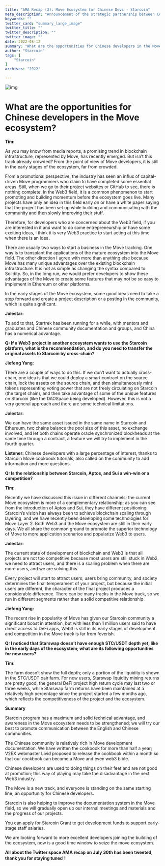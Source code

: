 ```yaml
---
title: "AMA Recap (3): Move Ecosystem for Chinese Devs - Starcoin"
meta_description: "Announcement of the strategic partnership between ComingChat and Starcoin to drive Move blockchain innovation."
keywords: ""
twitter_card: "summary_large_image"
twitter_title: ""
twitter_description: ""
twitter_image: ""
date: 2022-08-12
summary: "What are the opportunities for Chinese developers in the Move ecosystem? Tim: As you may know from media reports, a promising trend in blockch..."
author: "Starcoin"
tags: [
    "Starcoin"
]
archives: "2022"

---
```


![img](/images/hackathon/amar3.png)

# What are the opportunities for Chinese developers in the Move ecosystem?

**Tim:**

As you may know from media reports, a promising trend in blockchain infrastructure, represented by Move, has recently emerged. But isn’t this track already crowded? From the point of view of Move developers, it is still in the early stages of the ecosystem, far from crowded.

From a promotional perspective, the industry has seen an influx of capital-driven Move programmers who claim to have completed some essential areas. Still, when we go to their project websites or GitHub to see, there is nothing complete. In the Web3 field, it is a common phenomenon to start promoting and building momentum before the ecosystem goes live. Many projects have only an idea in this field early on or have a white paper saying that the project has been set up while building and communicating with the community and then slowly improving their stuff.

Therefore, for developers who are concerned about the Web3 field, if you are interested in it and want to do some entrepreneurship or have some exciting ideas, I think it is very Web3 practice to start acting at this time when there is an idea.

There are usually two ways to start a business in the Move tracking. One way is to transplant the applications of the mature ecosystem into the Move field. The other direction I agree with more than anything else because Move has many unique advantages over the existing blockchain infrastructure. It is not as simple as changing the syntax compared to Solidity. So, in the long run, we would prefer developers to show these advantages of the Move to create some features that may not be so easy to implement in Ethereum or other platforms.

In the early stages of the Move ecosystem, some good ideas need to take a step forward and create a project description or a posting in the community, which is quite significant.

**Jolestar:**

To add to that, Startrek has been running for a while, with mentors and graduates and Chinese community documentation and groups, and China has a numerical advantage.

**Q: If a Web3 project in another ecosystem wants to use the Starcoin platform, what is the recommendation, and do you need to transfer the original assets to Starcoin by cross-chain?**

**Jiefeng Yang:**

There are a couple of ways to do this. If we don’t want to actually cross-chain, one idea is that we could deploy a smart contract on the source chain, lock the assets on the source chain, and then simultaneously mint tokens representing voting power that are not freely circulating on Starcoin (the target chain), and then take advantage of some of the unique features on Starcoin (like the DAOSpace being developed). However, this is not a very general approach and there are some technical limitations.

**Jolestar:**

We can have the same asset issued in the same name in Starcoin and Ethereum, two chains balance the pool size of this asset, no exchange involved, and let both chains operate oracle synchronized blockheads at the same time through a contract, a feature we will try to implement in the fourth quarter.

**Listener:** Chinese developers with a large percentage of interest, thanks to Starcoin Move cookbook tutorials, also called on the community to add information and more questions.

**Q: Is the relationship between Starcoin, Aptos, and Sui a win-win or a competition?**

**Tim:**

Recently we have discussed this issue in different channels; the current Move ecosystem is more of a complementary relationship; as you can see from the introduction of Aptos and Sui, they have different positioning. Starcoin’s vision has always been to achieve blockchain scaling through layering, and we have recently been developing some technologies for Move Layer 2. Both Web3 and the Move ecosystem are still in their early days. We all share the common ground to promote the superior technology of Move to more application scenarios and popularize Web3 to users.

**Jolestar:**

The current state of development of blockchain and Web3 is that all projects are not too competitive because most users are still stuck in Web2, we need to attract users, and there is a scaling problem when there are more users, and we are solving this.

Every project will start to attract users; users bring community, and society determines the final temperament of your project, but because the initial users are different, the character of the final project produces a considerable difference. There can be many tracks in the Move track, so we run in different segments rather than a solid competitive relationship.

**Jiefeng Yang:**

The recent rise in popularity of Move has given our Starcoin community a significant boost in attention, but with less than 1 million users said to have direct access to DeFi apps, Web3 is still in its early stages of development and competition in the Move track is far from feverish.

**Q: I noticed that Starswap doesn’t have enough STC/USDT depth yet, like in the early days of the ecosystem; what are its following opportunities for new users?**

**Tim:**

The farm doesn’t show the full depth; only a portion of the liquidity is shown in the STC/USDT pair farm. For new users, Starswap liquidity mining returns are pretty good; the general DeFi project high return cycle may last two or three weeks, while Starswap farm returns have been maintained at a relatively high percentage since the project started a few months ago, which reflects the competitiveness of the project and the ecosystem.

**Summary**

Starcoin program has a maximum and solid technical advantage, and awareness in the Move ecosystem needs to be strengthened; we will try our best to promote communication between the English and Chinese communities.

The Chinese community is relatively rich in Move development documentation. We have written the cookbook for more than half a year; V2EX webmaster Livid proposed to release the cookbook within a month so that our cookbook can become a Move and even web3 bible.

Chinese developers are used to doing things on their feet and are not good at promotion; this way of playing may take the disadvantage in the next Web3 industry.

The Move is a new track, and everyone is standing on the same starting line, an opportunity for Chinese developers.

Starcoin is also helping to improve the documentation system in the Move field, so we will gradually open up our internal meetings and materials and the progress of our projects.

You can apply for Starcoin Grant to get development funds to support early-stage staff salaries.

We are looking forward to more excellent developers joining the building of the ecosystem, now is a good time window to seize the move ecosystem.

**All about the Twitter space AMA recap on July 30th has been tweeted, thank you for staying tuned！**
